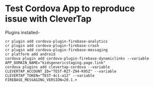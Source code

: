 # Test Cordova App to reproduce issue with CleverTap

Plugins installed-

```
cr plugin add cordova-plugin-firebase-analytics
cr plugin add cordova-plugin-firebase-crash
cr plugin add cordova-plugin-firebase-messaging
cr platform add android
cordova plugin add cordova-plugin-firebase-dynamiclinks --variable APP_DOMAIN_NAME="kidsgenericstaging.page.link"
cordova plugins add clevertap-cordova --variable CLEVERTAP_ACCOUNT_ID="TEST-RZ7-Z94-K95Z" --variable CLEVERTAP_TOKEN="TEST-4c1-a12" --variable FIREBASE_MESSAGING_VERSION=20.1.+
```
